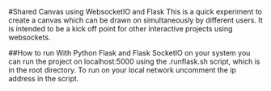 #Shared Canvas using WebsocketIO and Flask
This is a quick experiment to create a canvas which can be drawn on simultaneously by different users. 
It is intended to be a kick off point for other interactive projects using websockets. 

##How to run
With Python Flask and Flask SocketIO on your system you can run the project on localhost:5000 using the .runflask.sh script, which is in the root directory.
To run on your local network uncomment the ip address in the script. 
 
